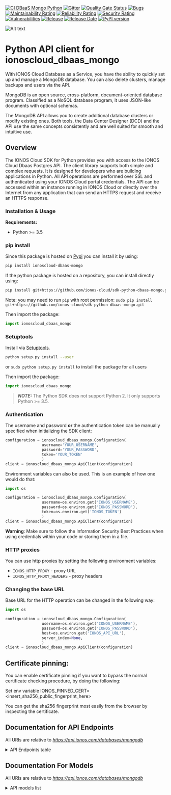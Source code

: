 [![ CI DBaaS Mongo Python](https://github.com/ionos-cloud/sdk-resources/actions/workflows/ci-dbaas-mongo-python.yml/badge.svg)](https://github.com/ionos-cloud/sdk-resources/actions/workflows/ci-dbaas-mongo-python.yml)
[![Gitter](https://img.shields.io/gitter/room/ionos-cloud/sdk-general)](https://gitter.im/ionos-cloud/sdk-general)
[![Quality Gate Status](https://sonarcloud.io/api/project_badges/measure?project=sdk-python-dbaas-mongo&metric=alert_status)](https://sonarcloud.io/summary?id=sdk-python-dbaas-mongo)
[![Bugs](https://sonarcloud.io/api/project_badges/measure?project=sdk-python-dbaas-mongo&metric=bugs)](https://sonarcloud.io/summary/new_code?id=sdk-python-dbaas-mongo)
[![Maintainability Rating](https://sonarcloud.io/api/project_badges/measure?project=sdk-python-dbaas-mongo&metric=sqale_rating)](https://sonarcloud.io/summary/new_code?id=sdk-python-dbaas-mongo)
[![Reliability Rating](https://sonarcloud.io/api/project_badges/measure?project=sdk-python-dbaas-mongo&metric=reliability_rating)](https://sonarcloud.io/summary/new_code?id=sdk-python-dbaas-mongo)
[![Security Rating](https://sonarcloud.io/api/project_badges/measure?project=sdk-python-dbaas-mongo&metric=security_rating)](https://sonarcloud.io/summary/new_code?id=sdk-python-dbaas-mongo)
[![Vulnerabilities](https://sonarcloud.io/api/project_badges/measure?project=sdk-python-dbaas-mongo&metric=vulnerabilities)](https://sonarcloud.io/summary/new_code?id=sdk-python-dbaas-mongo)
[![Release](https://img.shields.io/github/v/release/ionos-cloud/sdk-python-dbaas-mongo.svg)](https://github.com/ionos-cloud/sdk-python-dbaas-mongo/releases/latest)
[![Release Date](https://img.shields.io/github/release-date/ionos-cloud/sdk-python-dbaas-mongo.svg)](https://github.com/ionos-cloud/sdk-python-dbaas-mongo/releases/latest)
[![PyPI version](https://img.shields.io/pypi/v/ionoscloud-dbaas-mongo)](https://pypi.org/project/ionoscloud-dbaas-mongo/)

![Alt text](.github/IONOS.CLOUD.BLU.svg?raw=true "Title")


# Python API client for ionoscloud_dbaas_mongo

With IONOS Cloud Database as a Service, you have the ability to quickly set up and manage a MongoDB database. You can also delete clusters, manage backups and users via the API.

MongoDB is an open source, cross-platform, document-oriented database program. Classified as a NoSQL database program, it uses JSON-like documents with optional schemas.

The MongoDB API allows you to create additional database clusters or modify existing ones. Both tools, the Data Center Designer (DCD) and the API use the same concepts consistently and are well suited for smooth and intuitive use.


## Overview
The IONOS Cloud SDK for Python provides you with access to the IONOS Cloud Dbaas Postgres API. The client library supports both simple and complex requests. It is designed for developers who are building applications in Python. All API operations are performed over SSL and authenticated using your IONOS Cloud portal credentials. The API can be accessed within an instance running in IONOS Cloud or directly over the Internet from any application that can send an HTTPS request and receive an HTTPS response.


### Installation & Usage

**Requirements:**
- Python >= 3.5

### pip install

Since this package is hosted on [Pypi](https://pypi.org/) you can install it by using:

```bash
pip install ionoscloud-dbaas-mongo
```

If the python package is hosted on a repository, you can install directly using:

```bash
pip install git+https://github.com/ionos-cloud/sdk-python-dbaas-mongo.git
```

Note: you may need to run `pip` with root permission: `sudo pip install git+https://github.com/ionos-cloud/sdk-python-dbaas-mongo.git`

Then import the package:

```python
import ionoscloud_dbaas_mongo
```

### Setuptools

Install via [Setuptools](http://pypi.python.org/pypi/setuptools).

```bash
python setup.py install --user
```

or `sudo python setup.py install` to install the package for all users

Then import the package:

```python
import ionoscloud_dbaas_mongo
```

> **_NOTE:_**  The Python SDK does not support Python 2. It only supports Python >= 3.5.

### Authentication

The username and password **or** the authentication token can be manually specified when initializing the SDK client:

```python
configuration = ionoscloud_dbaas_mongo.Configuration(
                username='YOUR_USERNAME',
                password='YOUR_PASSWORD',
                token='YOUR_TOKEN'
                )
client = ionoscloud_dbaas_mongo.ApiClient(configuration)
```

Environment variables can also be used. This is an example of how one would do that:

```python
import os

configuration = ionoscloud_dbaas_mongo.Configuration(
                username=os.environ.get('IONOS_USERNAME'),
                password=os.environ.get('IONOS_PASSWORD'),
                token=os.environ.get('IONOS_TOKEN')
                )
client = ionoscloud_dbaas_mongo.ApiClient(configuration)
```

**Warning**: Make sure to follow the Information Security Best Practices when using credentials within your code or storing them in a file.


### HTTP proxies

You can use http proxies by setting the following environment variables:
- `IONOS_HTTP_PROXY` - proxy URL
- `IONOS_HTTP_PROXY_HEADERS` - proxy headers

### Changing the base URL

Base URL for the HTTP operation can be changed in the following way:

```python
import os

configuration = ionoscloud_dbaas_mongo.Configuration(
                username=os.environ.get('IONOS_USERNAME'),
                password=os.environ.get('IONOS_PASSWORD'),
                host=os.environ.get('IONOS_API_URL'),
                server_index=None,
                )
client = ionoscloud_dbaas_mongo.ApiClient(configuration)
```

## Certificate pinning:

You can enable certificate pinning if you want to bypass the normal certificate checking procedure,
by doing the following:

Set env variable IONOS_PINNED_CERT=<insert_sha256_public_fingerprint_here>

You can get the sha256 fingerprint most easily from the browser by inspecting the certificate.


## Documentation for API Endpoints

All URIs are relative to *https://api.ionos.com/databases/mongodb*
<details >
    <summary title="Click to toggle">API Endpoints table</summary>


| Class | Method | HTTP request | Description |
| ------------- | ------------- | ------------- | ------------- |
| ClustersApi | [**clusters_delete**](docs/api/ClustersApi.md#clusters_delete) | **DELETE** /clusters/{clusterId} | Delete a Cluster |
| ClustersApi | [**clusters_find_by_id**](docs/api/ClustersApi.md#clusters_find_by_id) | **GET** /clusters/{clusterId} | Get a cluster by id |
| ClustersApi | [**clusters_get**](docs/api/ClustersApi.md#clusters_get) | **GET** /clusters | Get Clusters |
| ClustersApi | [**clusters_patch**](docs/api/ClustersApi.md#clusters_patch) | **PATCH** /clusters/{clusterId} | Patch a cluster |
| ClustersApi | [**clusters_post**](docs/api/ClustersApi.md#clusters_post) | **POST** /clusters | Create a Cluster |
| LogsApi | [**clusters_logs_get**](docs/api/LogsApi.md#clusters_logs_get) | **GET** /clusters/{clusterId}/logs | Get logs of your cluster |
| MetadataApi | [**infos_version_get**](docs/api/MetadataApi.md#infos_version_get) | **GET** /infos/version | Get API Version |
| MetadataApi | [**infos_versions_get**](docs/api/MetadataApi.md#infos_versions_get) | **GET** /infos/versions | Get All API Versions |
| RestoresApi | [**clusters_restore_post**](docs/api/RestoresApi.md#clusters_restore_post) | **POST** /clusters/{clusterId}/restore | In-place restore of a cluster |
| SnapshotsApi | [**clusters_snapshots_get**](docs/api/SnapshotsApi.md#clusters_snapshots_get) | **GET** /clusters/{clusterId}/snapshots | Get the snapshots of your cluster |
| TemplatesApi | [**templates_get**](docs/api/TemplatesApi.md#templates_get) | **GET** /templates | Get Templates |
| UsersApi | [**clusters_users_delete**](docs/api/UsersApi.md#clusters_users_delete) | **DELETE** /clusters/{clusterId}/users/{username} | Delete a MongoDB User by ID |
| UsersApi | [**clusters_users_find_by_id**](docs/api/UsersApi.md#clusters_users_find_by_id) | **GET** /clusters/{clusterId}/users/{username} | Get a MongoDB User by ID |
| UsersApi | [**clusters_users_get**](docs/api/UsersApi.md#clusters_users_get) | **GET** /clusters/{clusterId}/users | Get all Cluster Users |
| UsersApi | [**clusters_users_patch**](docs/api/UsersApi.md#clusters_users_patch) | **PATCH** /clusters/{clusterId}/users/{username} | Patch a MongoDB User by ID |
| UsersApi | [**clusters_users_post**](docs/api/UsersApi.md#clusters_users_post) | **POST** /clusters/{clusterId}/users | Create MongoDB User |

</details>

## Documentation For Models

All URIs are relative to *https://api.ionos.com/databases/mongodb*
<details >
<summary title="Click to toggle">API models list</summary>

 - [APIVersion](docs/models/APIVersion)
 - [ClusterList](docs/models/ClusterList)
 - [ClusterListAllOf](docs/models/ClusterListAllOf)
 - [ClusterLogs](docs/models/ClusterLogs)
 - [ClusterLogsInstances](docs/models/ClusterLogsInstances)
 - [ClusterLogsMessages](docs/models/ClusterLogsMessages)
 - [ClusterProperties](docs/models/ClusterProperties)
 - [ClusterResponse](docs/models/ClusterResponse)
 - [Connection](docs/models/Connection)
 - [CreateClusterProperties](docs/models/CreateClusterProperties)
 - [CreateClusterRequest](docs/models/CreateClusterRequest)
 - [CreateRestoreRequest](docs/models/CreateRestoreRequest)
 - [DayOfTheWeek](docs/models/DayOfTheWeek)
 - [ErrorMessage](docs/models/ErrorMessage)
 - [ErrorResponse](docs/models/ErrorResponse)
 - [Health](docs/models/Health)
 - [MaintenanceWindow](docs/models/MaintenanceWindow)
 - [Metadata](docs/models/Metadata)
 - [Pagination](docs/models/Pagination)
 - [PaginationLinks](docs/models/PaginationLinks)
 - [PatchClusterProperties](docs/models/PatchClusterProperties)
 - [PatchClusterRequest](docs/models/PatchClusterRequest)
 - [PatchUserProperties](docs/models/PatchUserProperties)
 - [PatchUserRequest](docs/models/PatchUserRequest)
 - [ResourceType](docs/models/ResourceType)
 - [SnapshotList](docs/models/SnapshotList)
 - [SnapshotListAllOf](docs/models/SnapshotListAllOf)
 - [SnapshotProperties](docs/models/SnapshotProperties)
 - [SnapshotResponse](docs/models/SnapshotResponse)
 - [State](docs/models/State)
 - [TemplateList](docs/models/TemplateList)
 - [TemplateListAllOf](docs/models/TemplateListAllOf)
 - [TemplateProperties](docs/models/TemplateProperties)
 - [TemplateResponse](docs/models/TemplateResponse)
 - [User](docs/models/User)
 - [UserMetadata](docs/models/UserMetadata)
 - [UserProperties](docs/models/UserProperties)
 - [UserRoles](docs/models/UserRoles)
 - [UsersList](docs/models/UsersList)


[[Back to API list]](#documentation-for-api-endpoints) [[Back to Model list]](#documentation-for-models)

</details>